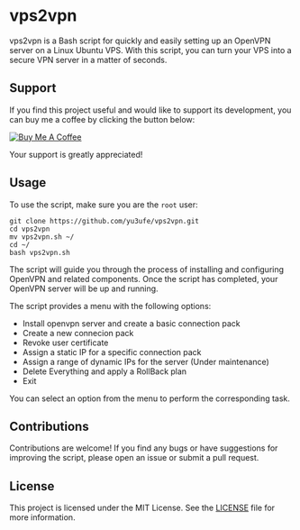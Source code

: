 # vps2vpn

vps2vpn is a Bash script for quickly and easily setting up an OpenVPN server on a Linux Ubuntu VPS. With this script, you can turn your VPS into a secure VPN server in a matter of seconds.

## Support

If you find this project useful and would like to support its development, you can buy me a coffee by clicking the button below:

[![Buy Me A Coffee](https://cdn.buymeacoffee.com/buttons/v2/default-yellow.png)](https://www.buymeacoffee.com/yu3ufe)

Your support is greatly appreciated!

## Usage

To use the script, make sure you are the `root` user:

```
git clone https://github.com/yu3ufe/vps2vpn.git
cd vps2vpn
mv vps2vpn.sh ~/
cd ~/
bash vps2vpn.sh
```

The script will guide you through the process of installing and configuring OpenVPN and related components. Once the script has completed, your OpenVPN server will be up and running.

The script provides a menu with the following options:
- Install openvpn server and create a basic connection pack
- Create a new connecion pack
- Revoke user certificate
- Assign a static IP for a specific connection pack
- Assign a range of dynamic IPs for the server (Under maintenance)
- Delete Everything and apply a RollBack plan
- Exit

You can select an option from the menu to perform the corresponding task.

## Contributions

Contributions are welcome! If you find any bugs or have suggestions for improving the script, please open an issue or submit a pull request.

## License

This project is licensed under the MIT License. See the [LICENSE](LICENSE) file for more information.
